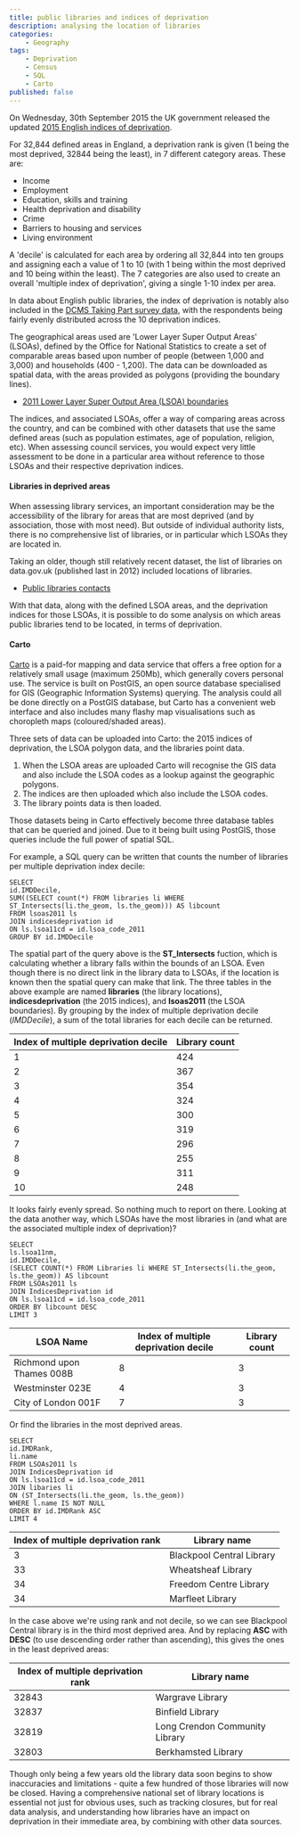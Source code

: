```yaml
---
title: public libraries and indices of deprivation
description: analysing the location of libraries
categories:
    - Geography
tags:
    - Deprivation
    - Census
    - SQL
    - Carto
published: false
---
```


On Wednesday, 30th September 2015 the UK government released the updated [2015 English indices of deprivation](https://www.gov.uk/government/statistics/english-indices-of-deprivation-2015).

For 32,844 defined areas in England, a deprivation rank is given (1 being the most deprived, 32844 being the least), in 7 different category areas. These are:

- Income
- Employment
- Education, skills and training
- Health deprivation and disability
- Crime
- Barriers to housing and services
- Living environment

A 'decile' is calculated for each area by ordering all 32,844 into ten groups and assigning each a value of 1 to 10 (with 1 being within the most deprived and 10 being within the least). The 7 categories are also used to create an overall 'multiple index of deprivation', giving a single 1-10 index per area.

In data about English public libraries, the index of deprivation is notably also included in the [DCMS Taking Part survey data](https://www.gov.uk/government/statistics/taking-part-201516-quarter-2-statistical-release), with the respondents being fairly evenly distributed across the 10 deprivation indices.

The geographical areas used are 'Lower Layer Super Output Areas' (LSOAs), defined by the Office for National Statistics to create a set of comparable areas based upon number of people (between 1,000 and 3,000) and households (400 - 1,200). The data can be downloaded as spatial data, with the areas provided as polygons (providing the boundary lines).

- [2011 Lower Layer Super Output Area (LSOA) boundaries](http://geoportal.statistics.gov.uk/datasets?q=LSOA_Boundaries_2011&sort=name)

The indices, and associated LSOAs, offer a way of comparing areas across the country, and can be combined with other datasets that use the same defined areas (such as population estimates, age of population, religion, etc).  When assessing council services, you would expect very little assessment to be done in a particular area without reference to those LSOAs and their respective deprivation indices.

#### Libraries in deprived areas

When assessing library services, an important consideration may be the accessibility of the library for areas that are most deprived (and by association, those with most need). But outside of individual authority lists, there is no comprehensive list of libraries, or in particular which LSOAs they are located in.

Taking an older, though still relatively recent dataset, the list of libraries on data.gov.uk (published last in 2012) included locations of libraries.

- [Public libraries contacts](https://data.gov.uk/dataset/uk-public-library-contacts-14032012)

With that data, along with the defined LSOA areas, and the deprivation indices for those LSOAs, it is possible to do some analysis on which areas public libraries tend to be located, in terms of deprivation.

#### Carto

[Carto](https://carto.com/) is a paid-for mapping and data service that offers a free option for a relatively small usage (maximum 250Mb), which generally covers personal use. The service is built on PostGIS, an open source database specialised for GIS (Geographic Information Systems) querying. The analysis could all be done directly on a PostGIS database, but Carto has a convenient web interface and also includes many flashy map visualisations such as choropleth maps (coloured/shaded areas).

Three sets of data can be uploaded into Carto: the 2015 indices of deprivation, the LSOA polygon data, and the libraries point data.

1. When the LSOA areas are uploaded Carto will recognise the GIS data and also include the LSOA codes as a lookup against the geographic polygons.
2. The indices are then uploaded which also include the LSOA codes.
3. The library points data is then loaded.

Those datasets being in Carto effectively become three database tables that can be queried and joined. Due to it being built using PostGIS, those queries include the full power of spatial SQL.

For example, a SQL query can be written that counts the number of libraries per multiple deprivation index decile:

<pre class="prettyprint linenums lang-sql"><code>SELECT
id.IMDDecile,
SUM((SELECT count(*) FROM libraries li WHERE ST_Intersects(li.the_geom, ls.the_geom))) AS libcount
FROM lsoas2011 ls
JOIN indicesdeprivation id
ON ls.lsoa11cd = id.lsoa_code_2011
GROUP BY id.IMDDecile</code></pre>

The spatial part of the query above is the **ST_Intersects** fuction, which is calculating whether a library falls within the bounds of an LSOA. Even though there is no direct link in the library data to LSOAs, if the location is known then the spatial query can make that link. The three tables in the above example are named **libraries** (the library locations), **indicesdeprivation** (the 2015 indices), and **lsoas2011** (the LSOA boundaries). By grouping by the index of multiple deprivation decile (*IMDDecile*), a sum of the total libraries for each decile can be returned.

| Index of multiple deprivation decile | Library count |
| ------------------------------------ | ------------- |
| 1 | 424 |
| 2 | 367 |
| 3 | 354 |
| 4 | 324 |
| 5 | 300 |
| 6 | 319 |
| 7 | 296 |
| 8 | 255 |
| 9 | 311 |
| 10 | 248 |

It looks fairly evenly spread. So nothing much to report on there. Looking at the data another way, which LSOAs have the most libraries in (and what are the associated multiple index of deprivation)?

<pre class="prettyprint linenums lang-sql"><code>SELECT
ls.lsoa11nm,
id.IMDDecile,
(SELECT COUNT(*) FROM Libraries li WHERE ST_Intersects(li.the_geom, ls.the_geom)) AS libcount
FROM LSOAs2011 ls
JOIN IndicesDeprivation id
ON ls.lsoa11cd = id.lsoa_code_2011
ORDER BY libcount DESC
LIMIT 3</code></pre>

| LSOA Name | Index of multiple deprivation decile | Library count |
| --------- | ------------------------------------ | ------------- |
| Richmond upon Thames 008B | 8 | 3 |
| Westminster 023E | 4 | 3 |
| City of London 001F | 7 | 3 |

Or find the libraries in the most deprived areas.

<pre class="prettyprint linenums lang-sql"><code>SELECT
id.IMDRank,
li.name
FROM LSOAs2011 ls
JOIN IndicesDeprivation id
ON ls.lsoa11cd = id.lsoa_code_2011
JOIN libaries li
ON (ST_Intersects(li.the_geom, ls.the_geom))
WHERE l.name IS NOT NULL
ORDER BY id.IMDRank ASC
LIMIT 4</code></pre>

| Index of multiple deprivation rank | Library name |
| ---------------------------------- | ------------ |
| 3 | Blackpool Central Library |
| 33 | Wheatsheaf Library |
| 34 | Freedom Centre Library |
| 34 | Marfleet Library |

In the case above we're using rank and not decile, so we can see Blackpool Central library is in the third most deprived area. And by replacing **ASC** with **DESC** (to use descending order rather than ascending), this gives the ones in the least deprived areas:

| Index of multiple deprivation rank | Library name |
| ---------------------------------- | ------------ |
| 32843 | Wargrave Library |
| 32837 | Binfield Library |
| 32819 | Long Crendon Community Library |
| 32803 | Berkhamsted Library |

Though only being a few years old the library data soon begins to show inaccuracies and limitations - quite a few hundred of those libraries will now be closed. Having a comprehensive national set of library locations is essential not just for obvious uses, such as tracking closures, but for real data analysis, and understanding how libraries have an impact on deprivation in their immediate area, by combining with other data sources.